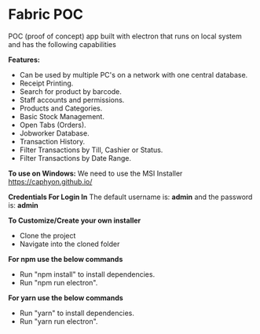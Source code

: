 # Fabric POC
POC (proof of concept) app built with electron that runs on local system and has the following capabilities
 
  **Features:**
- Can be used by multiple PC's on a network with one central database.
- Receipt Printing.
- Search for product by barcode.
- Staff accounts and permissions. 
- Products and Categories.
- Basic Stock Management.
- Open Tabs (Orders).
- Jobworker Database. 
- Transaction History. 
- Filter Transactions by Till, Cashier or Status. 
- Filter Transactions by Date Range. 

 **To use on Windows:**
We need to use the MSI Installer https://caphyon.github.io/


**Credentials For Login In**
The default username is:
**admin**
and the password is:
**admin**

**To Customize/Create your own installer**
- Clone the project
- Navigate into the cloned folder

**For npm use the below commands**
- Run "npm install" to install dependencies.
- Run "npm run electron". 

**For yarn use the below commands**
- Run "yarn" to install dependencies.
- Run "yarn run electron". 